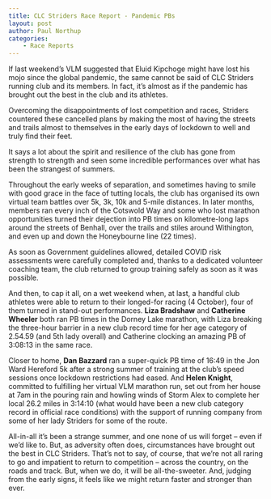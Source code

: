 ```yaml
---
title: CLC Striders Race Report - Pandemic PBs
layout: post
author: Paul Northup
categories:
    - Race Reports
---
```


If last weekend’s VLM suggested that Eluid Kipchoge might have lost his mojo since the global pandemic, the same cannot be said of CLC Striders running club and its members. In fact, it’s almost as if the pandemic has brought out the best in the club and its athletes.

Overcoming the disappointments of lost competition and races, Striders countered these cancelled plans by making the most of having the streets and trails almost to themselves in the early days of lockdown to well and truly find their feet.

It says a lot about the spirit and resilience of the club has gone from strength to strength and seen some incredible performances over what has been the strangest of summers.

Throughout the early weeks of separation, and sometimes having to smile with good grace in the face of tutting locals, the club has organised its own virtual team battles over 5k, 3k, 10k and 5-mile distances. In later months, members ran every inch of the Cotswold Way and some who lost marathon opportunities turned their dejection into PB times on kilometre-long laps around the streets of Benhall, over the trails and stiles around Withington, and even up and down the Honeybourne line (22 times).

As soon as Government guidelines allowed, detailed COVID risk assessments were carefully completed and, thanks to a dedicated volunteer coaching team, the club returned to group training safely as soon as it was possible.

And then, to cap it all, on a wet weekend when, at last, a handful club athletes were able to return to their longed-for racing (4 October), four of them turned in stand-out performances. __Liza Bradshaw__ and __Catherine Wheeler__ both ran PB times in the Dorney Lake marathon, with Liza breaking the three-hour barrier in a new club record time for her age category of 2.54.59 (and 5th lady overall) and Catherine clocking an amazing PB of 3:08:13 in the same race.

Closer to home, __Dan Bazzard__ ran a super-quick PB time of 16:49 in the Jon Ward Hereford 5k after a strong summer of training at the club’s speed sessions once lockdown restrictions had eased. And __Helen Knight__, committed to fulfilling her virtual VLM marathon run, set out from her house at 7am in the pouring rain and howling winds of Storm Alex to complete her local 26.2 miles in 3:14:10 (what would have been a new club category record in official race conditions) with the support of running company from some of her lady Striders for some of the route.

All-in-all it’s been a strange summer, and one none of us will forget – even if we’d like to. But, as adversity often does, circumstances have brought out the best in CLC Striders. That’s not to say, of course, that we’re not all raring to go and impatient to return to competition – across the country, on the roads and track. But, when we do, it will be all-the-sweeter. And, judging from the early signs, it feels like we might return faster and stronger than ever.
